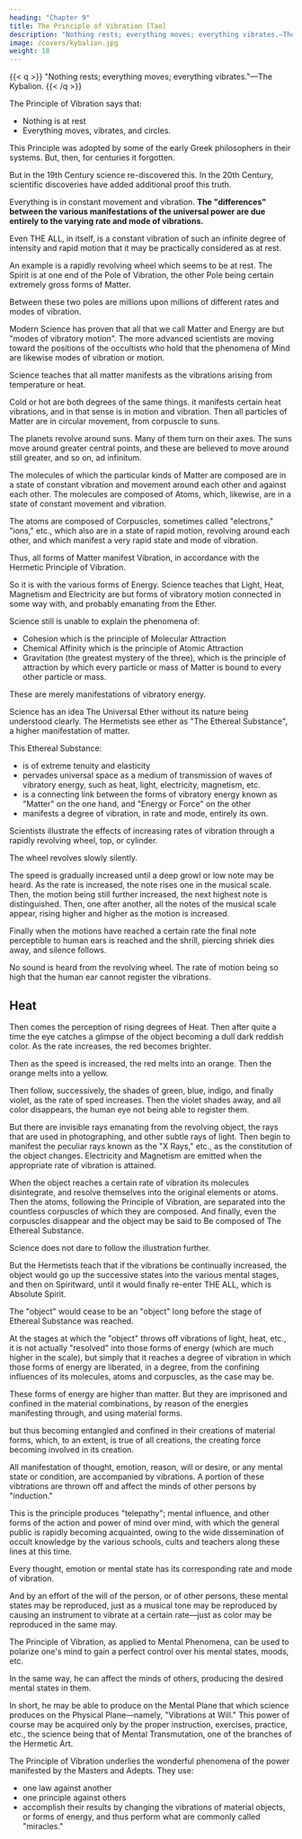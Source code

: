 ```yaml
---
heading: "Chapter 9"
title: The Principle of Vibration [Tao]
description: "Nothing rests; everything moves; everything vibrates.—The Kybalion"
image: /covers/kybalion.jpg
weight: 18
---
```


{{< q >}}
"Nothing rests; everything moves; everything vibrates."—The Kybalion.
{{< /q >}}


The Principle of Vibration says that:
<!-- - Motion is manifest in everything in the Universe -->
- Nothing is at rest
- Everything moves, vibrates, and circles. 

This Principle was adopted by some of the early Greek philosophers in their systems. But, then, for centuries it forgotten. 

<!--  was lost sight of by the thinkers outside of the Hermetic ranks.  -->

But in the 19th Century science re-discovered this. In the 20th Century, scientific discoveries have added additional proof this truth.

Everything is in constant movement and vibration. **The "differences" between the various manifestations of the universal power are due entirely to the varying rate and mode of vibrations.**

Even THE ALL, in itself, is a constant vibration of such an infinite degree of intensity and rapid motion that it may be practically considered as at rest. 

An example is a rapidly revolving wheel which seems to be at rest. The Spirit is at one end of the Pole of Vibration, the other Pole being certain extremely gross forms of Matter. 

Between these two poles are millions upon millions of different rates and modes of vibration.

Modern Science has proven that all that we call Matter and Energy are but "modes of vibratory motion". The more advanced scientists are moving toward the positions of the occultists who hold that the phenomena of Mind are likewise modes of vibration or motion. 

<!-- Let us see what science has to say regarding the question of vibrations in matter and energy. -->

Science teaches that all matter manifests as the vibrations arising from temperature or heat. 

Cold or hot are both degrees of the same things. it manifests certain heat vibrations, and in that sense is in motion and vibration. Then all particles of Matter are in circular movement, from corpuscle to suns. 

The planets revolve around suns. Many of them turn on their axes. The suns move around greater central points, and these are believed to move around still greater, and so on, ad infinitum.

The molecules of which the particular kinds of Matter are composed are in a state of constant vibration and movement around each other and against each other. The molecules are composed of Atoms, which, likewise, are in a state of constant movement and vibration. 

The atoms are composed of Corpuscles, sometimes called "electrons," "ions," etc., which also are in a state of rapid motion, revolving around each other, and which manifest a very rapid state and mode of vibration. 

Thus, all forms of Matter manifest Vibration, in accordance with the Hermetic Principle of Vibration.

So it is with the various forms of Energy. Science teaches that Light, Heat, Magnetism and Electricity are but forms of vibratory motion connected in some way with, and probably emanating from the Ether. 

Science still is unable to explain the phenomena of:
- Cohesion which is the principle of Molecular Attraction
- Chemical Affinity which is the principle of Atomic Attraction
- Gravitation (the greatest mystery of the three), which is the principle of attraction by which every particle or mass of Matter is bound to every other particle or mass. 

These are merely manifestations of vibratory energy. <!-- , a fact which the Hermetists have held and taught for ages past. -->



Science has an idea The Universal Ether without its nature being understood clearly. The Hermetists see ether as "The Ethereal Substance", a higher manifestation of matter. 

This Ethereal Substance:
- is of extreme tenuity and elasticity
- pervades universal space as a medium of transmission of waves of vibratory energy, such as heat, light, electricity, magnetism, etc.
- is a connecting link between the forms of vibratory energy known as "Matter" on the one hand, and "Energy or Force" on the other
- manifests a degree of vibration, in rate and mode, entirely its own.

Scientists illustrate the effects of increasing rates of vibration through a rapidly revolving wheel, top, or cylinder. 

The wheel revolves slowly silently. 

<!-- . The illustration supposes a wheel, top, or revolving cylinder, running at a low rate of speed—we will call this revolving thing "the object" in following out the illustration. Let us suppose the object moving slowly. It may be seen readily, but no sound of its movement reaches the ear.  -->

The speed is gradually increased until a deep growl or low note may be heard. As the rate is increased, the note rises one in the musical scale. Then, the motion being still further increased, the next highest note is distinguished. Then, one after another, all the notes of the musical scale appear, rising higher and higher as the motion is increased. 

Finally when the motions have reached a certain rate the final note perceptible to human ears is reached and the shrill, piercing shriek dies away, and silence follows. 

No sound is heard from the revolving wheel. The rate of motion being so high that the human ear cannot register the vibrations. 


## Heat 

Then comes the perception of rising degrees of Heat. Then after quite a time the eye catches a glimpse of the object becoming a dull dark reddish color. As the rate increases, the red becomes brighter.

Then as the speed is increased, the red melts into an orange. Then the orange melts into a yellow. 

Then follow, successively, the shades of green, blue, indigo, and finally violet, as the rate of sped increases. Then the violet shades away, and all color disappears, the human eye not being able to register them. 

But there are invisible rays emanating from the revolving object, the rays that are used in photographing, and other subtle rays of light. Then begin to manifest the peculiar rays known as the "X Rays," etc., as the constitution of the object changes. Electricity and Magnetism are emitted when the appropriate rate of vibration is attained.

When the object reaches a certain rate of vibration its molecules disintegrate, and resolve themselves into the original elements or atoms. Then the atoms, following the Principle of Vibration, are separated into the countless corpuscles of which they are composed. And finally, even the corpuscles disappear and the object may be said to Be composed of The Ethereal Substance. 


Science does not dare to follow the illustration further. 

But the Hermetists teach that if the vibrations be continually increased, the object would go up the successive states into the various mental stages, and then on Spiritward, until it would finally re-enter THE ALL, which is Absolute Spirit. 

The "object" would cease to be an "object" long before the stage of Ethereal Substance was reached. <!-- But otherwise the illustration is correct inasmuch as it shows the effect of constantly increased rates and modes of vibration.  -->

At the stages at which the "object" throws off vibrations of light, heat, etc., it is not actually "resolved" into those forms of energy (which are much higher in the scale), but simply that it reaches a degree of vibration in which those forms of energy are liberated, in a degree, from the confining influences of its molecules, atoms and corpuscles, as the case may be.

These forms of energy are higher than matter. But they are imprisoned and confined in the material combinations, by reason of the energies manifesting through, and using material forms. 

but thus becoming entangled and confined in their creations of material forms, which, to an extent, is true of all creations, the creating force becoming involved in its creation.

All manifestation of thought, emotion, reason, will or desire, or any mental state or condition, are accompanied by vibrations. A portion of these vibtrations are thrown off and affect the minds of other persons by "induction." 

This is the principle produces "telepathy"; mental influence, and other forms of the action and power of mind over mind, with which the general public is rapidly becoming acquainted, owing to the wide dissemination of occult knowledge by the various schools, cults and teachers along these lines at this time.

Every thought, emotion or mental state has its corresponding rate and mode of vibration. 

And by an effort of the will of the person, or of other persons, these mental states may be reproduced, just as a musical tone may be reproduced by causing an instrument to vibrate at a certain rate—just as color may be reproduced in the same may.

The Principle of Vibration, as applied to Mental Phenomena, can be used to polarize one's mind to gain a perfect control over his mental states, moods, etc. 

In the same way, he can affect the minds of others, producing the desired mental states in them.

In short, he may be able to produce on the Mental Plane that which science produces on the Physical Plane—namely, "Vibrations at Will." This power of course may be acquired only by the proper instruction, exercises, practice, etc., the science being that of Mental Transmutation, one of the branches of the Hermetic Art.

The Principle of Vibration underlies the wonderful phenomena of the power manifested by the Masters and Adepts. They <!-- , who are able to apparently set aside the Laws of Nature, but who, in reality, are simply --> use:
- one law against another
- one principle against others
- accomplish their results by changing the vibrations of material objects, or forms of energy, and thus perform what are commonly called "miracles."

<!-- As one of the old Hermetic writers has truly said: "He who understands the Principle of Vibration, has grasped the scepter of Power."
 -->
